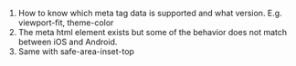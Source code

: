 1. How to know which meta tag data is supported and what version. E.g. viewport-fit, theme-color
2. The meta html element exists but some of the behavior does not match between iOS and Android.
3. Same with safe-area-inset-top